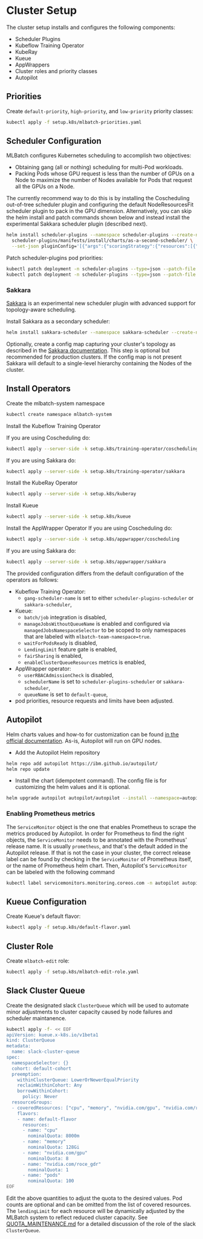 # Cluster Setup

The cluster setup installs and configures the following components:
+ Scheduler Plugins
+ Kubeflow Training Operator
+ KubeRay
+ Kueue
+ AppWrappers
+ Cluster roles and priority classes
+ Autopilot

## Priorities

Create `default-priority`, `high-priority`, and `low-priority` priority classes:
```sh
kubectl apply -f setup.k8s/mlbatch-priorities.yaml
```

## Scheduler Configuration

MLBatch configures Kubernetes scheduling to accomplish two objectives:
+ Obtaining gang (all or nothing) scheduling for multi-Pod workloads.
+ Packing Pods whose GPU request is less than the number of GPUs on a Node to
  maximize the number of Nodes available for Pods that request all the GPUs on a Node.

The currently recommend way to do this is by installing the Coscheduling out-of-tree scheduler
plugin and configuring the default NodeResourcesFit scheduler plugin to pack in the GPU dimension.
Alternatively, you can skip the helm install and patch commands shown below and instead install
the experimental Sakkara scheduler plugin (described next).


```sh
helm install scheduler-plugins --namespace scheduler-plugins --create-namespace \
  scheduler-plugins/manifests/install/charts/as-a-second-scheduler/ \
  --set-json pluginConfig='[{"args":{"scoringStrategy":{"resources":[{"name":"nvidia.com/gpu","weight":1}],"requestedToCapacityRatio":{"shape":[{"utilization":0,"score":0},{"utilization":100,"score":10}]},"type":"RequestedToCapacityRatio"}},"name":"NodeResourcesFit"},{"args":{"permitWaitingTimeSeconds":300},"name":"Coscheduling"}]'
```
Patch scheduler-plugins pod priorities:
```sh
kubectl patch deployment -n scheduler-plugins --type=json --patch-file setup.k8s/scheduler-priority-patch.yaml scheduler-plugins-controller
kubectl patch deployment -n scheduler-plugins --type=json --patch-file setup.k8s/scheduler-priority-patch.yaml scheduler-plugins-scheduler
```

### Sakkara

[Sakkara](https://github.com/atantawi/scheduler-plugins/tree/sakkara) is an experimental
new scheduler plugin with advanced support for topology-aware scheduling.

Install Sakkara as a secondary scheduler:
```sh
helm install sakkara-scheduler --namespace sakkara-scheduler --create-namespace mlbatch/sakkara-scheduler
```
Optionally, create a config map capturing your cluster's topology as described in the [Sakkara documentation](https://github.com/atantawi/sakkara-deploy/tree/main?tab=readme-ov-file#cluster-topology). This step is optional but recommended for production clusters. If the config map is not present Sakkara will default to a single-level hierarchy containing the Nodes of the cluster.

## Install Operators

Create the mlbatch-system namespace
```sh
kubectl create namespace mlbatch-system
```

Install the Kubeflow Training Operator

If you are using Coscheduling do:
```sh
kubectl apply --server-side -k setup.k8s/training-operator/coscheduling
```
If you are using Sakkara do:
```sh
kubectl apply --server-side -k setup.k8s/training-operator/sakkara
```

Install the KubeRay Operator
```sh
kubectl apply --server-side -k setup.k8s/kuberay
```

Install Kueue
```sh
kubectl apply --server-side -k setup.k8s/kueue
```

Install the AppWrapper Operator
If you are using Coscheduling do:
```sh
kubectl apply --server-side -k setup.k8s/appwrapper/coscheduling
```
If you are using Sakkara do:
```sh
kubectl apply --server-side -k setup.k8s/appwrapper/sakkara
```

The provided configuration differs from the default configuration of the
operators as follows:
- Kubeflow Training Operator:
  - `gang-scheduler-name` is set to either `scheduler-plugins-scheduler` or `sakkara-scheduler`,
- Kueue:
  - `batch/job` integration is disabled,
  - `manageJobsWithoutQueueName` is enabled and configured via `managedJobsNamespaceSelector` to be
     scoped to only namespaces that are labeled with `mlbatch-team-namespace=true`.
  - `waitForPodsReady` is disabled,
  - `LendingLimit` feature gate is enabled,
  - `fairSharing` is enabled,
  - `enableClusterQueueResources` metrics is enabled,
- AppWrapper operator:
  - `userRBACAdmissionCheck` is disabled,
  - `schedulerName` is set to `scheduler-plugins-scheduler` or `sakkara-scheduler`,
  - `queueName` is set to `default-queue`,
- pod priorities, resource requests and limits have been adjusted.

## Autopilot

Helm charts values and how-to for customization can be found [in the official documentation](https://github.com/IBM/autopilot/blob/main/helm-charts/autopilot/README.md). As-is, Autopilot will run on GPU nodes.

- Add the Autopilot Helm repository

```bash
helm repo add autopilot https://ibm.github.io/autopilot/
helm repo update
```

- Install the chart (idempotent command). The config file is for customizing the helm values and it is optional.

```bash
helm upgrade autopilot autopilot/autopilot --install --namespace=autopilot --create-namespace -f your-config.yml
```

### Enabling Prometheus metrics

The `ServiceMonitor` object is the one that enables Prometheus to scrape the metrics produced by Autopilot.
In order for Prometheus to find the right objects, the `ServiceMonitor` needs to be annotated with the Prometheus' release name. It is usually `prometheus`, and that's the default added in the Autopilot release.
If that is not the case in your cluster, the correct release label can be found by checking in the `ServiceMonitor` of Prometheus itself, or the name of Prometheus helm chart.
Then, Autopilot's `ServiceMonitor` can be labeled with the following command

```bash
kubectl label servicemonitors.monitoring.coreos.com -n autopilot autopilot-metrics-monitor release=<prometheus-release-name> --overwrite
```

## Kueue Configuration

Create Kueue's default flavor:
```sh
kubectl apply -f setup.k8s/default-flavor.yaml
```

## Cluster Role

Create `mlbatch-edit` role:
```sh
kubectl apply -f setup.k8s/mlbatch-edit-role.yaml
```

## Slack Cluster Queue

Create the designated slack `ClusterQueue` which will be used to automate
minor adjustments to cluster capacity caused by node failures and
scheduler maintanence.
```sh
kubectl apply -f- << EOF
apiVersion: kueue.x-k8s.io/v1beta1
kind: ClusterQueue
metadata:
  name: slack-cluster-queue
spec:
  namespaceSelector: {}
  cohort: default-cohort
  preemption:
    withinClusterQueue: LowerOrNewerEqualPriority
    reclaimWithinCohort: Any
    borrowWithinCohort:
      policy: Never
  resourceGroups:
  - coveredResources: ["cpu", "memory", "nvidia.com/gpu", "nvidia.com/roce_gdr", "pods"]
    flavors:
    - name: default-flavor
      resources:
      - name: "cpu"
        nominalQuota: 8000m
      - name: "memory"
        nominalQuota: 128Gi
      - name: "nvidia.com/gpu"
        nominalQuota: 8
      - name: "nvidia.com/roce_gdr"
        nominalQuota: 1
      - name: "pods"
        nominalQuota: 100
EOF
```
Edit the above quantities to adjust the quota to the desired
values. Pod counts are optional and can be omitted from the list of
covered resources.  The `lendingLimit` for each resource will be
dynamically adjusted by the MLBatch system to reflect reduced cluster
capacity. See [QUOTA_MAINTENANCE.md](../QUOTA_MAINTENANCE.md) for a
detailed discussion of the role of the slack `ClusterQueue`.
